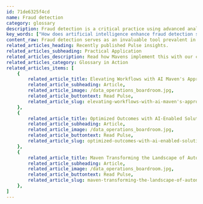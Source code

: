 ```yaml
---
id: 71de6325f4cd
name: Fraud detection
category: glossary
description: Fraud detection is a critical practice using advanced analytics and AI to identify and prevent fraudulent activity in real-time, enhancing operational efficiency and protecting financial integrity across various industries.
key_words: ["How does artificial intelligence enhance fraud detection systems", "What are the latest trends in AI for fraud prevention", "How do advanced analytics improve real-time fraud detection", "What benefits do AI-driven fraud detection tools offer businesses", "How can big data be used in fraud detection strategies", "What are the most effective fraud detection solutions for financial transactions", "What role does machine learning play in identifying insurance claim fraud", "How are government agencies using data mining for fraud detection", "Can real-time fraud detection improve operational efficiency in healthcare", "What secure fraud detection systems do technology consulting firms recommend"]
content_raw: Fraud detection serves as an invaluable tool prevalent in industries such as finance, insurance, healthcare, government agencies, and law enforcement, to mention a few. It employs sophisticated data mining methodologies to scrutinize millions of transactions, identifying patterns that align with fraudulent activity. In the digital age, fraud detection approaches have evolved to seamlessly integrate with business systems, shifting from solely identification to real-time prevention. Prominent technologies including big data, advanced analytics, and artificial intelligence (AI) are the driving forces behind current fraud detection solutions. These cutting-edge technologies enhance fraud detection techniques, helping to transform the approach from reactive to proactive, effectively safeguarding businesses from potential threats and loss. The business benefits of integrating fraud detection solutions are numerous. Artificial intelligence-driven fraud detection systems empower businesses with the capability to spot and halt fraudulent activities as they occur - be it a financial transaction, an insurance claim, or a healthcare service visit. With the power to detect fraudulent events in real time, fluidity and efficiency of operations are significantly improved, reducing financial losses and the cost of manual interventions. In summary, fraud detection is vital to the functional efficiency and financial integrity of many business sectors. At Maven Technologies, we pride ourselves in providing unparalleled service in developing and implementing industry-leading fraud detection solutions for businesses of all sizes. Our team of experienced professionals utilize elite technologies to unlock productivity and deliver value on a large scale. At Maven, we let you see the business benefit of future-proof solutions realized in real-time. Trust us to provide you with effective, reliable, and secure fraud detection tools to safeguard your business.
related_articles_heading: Recently published Pulse insights.
related_articles_subheading: Practical Application
related_articles_description: Read how Mavens implement this with our clients.
related_articles_category: Glossary in Action
related_articles_items: [
	{
		related_article_title: Elevating Workflows with AI Maven's Approach,
		related_article_subheading: Article,
		related_article_image: /data_operations_boardroom.jpg,
		related_article_buttontext: Read Pulse,
		related_article_slug: elevating-workflows-with-ai-maven's-approach
	},
	{
		related_article_title: Optimized Outcomes with AI-Enabled Solutions,
		related_article_subheading: Article,
		related_article_image: /data_operations_boardroom.jpg,
		related_article_buttontext: Read Pulse,
		related_article_slug: optimized-outcomes-with-ai-enabled-solutions
	},
	{
		related_article_title: Maven Transforming the Landscape of Autonomous Vehicles,
		related_article_subheading: Article,
		related_article_image: /data_operations_boardroom.jpg,
		related_article_buttontext: Read Pulse,
		related_article_slug: maven-transforming-the-landscape-of-autonomous-vehicles
	},
]
---
```

